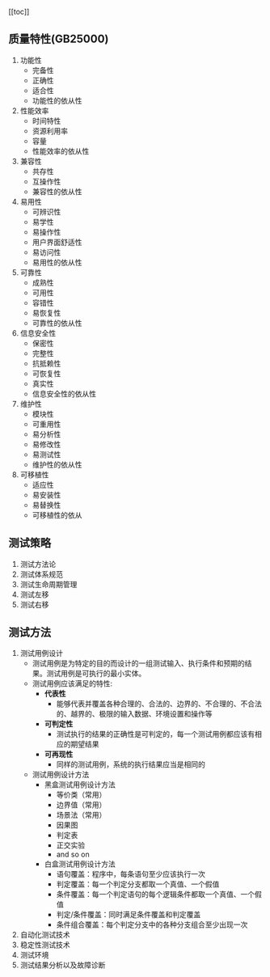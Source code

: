 [[toc]]
## 质量特性(GB25000)
1. 功能性
	- 完备性
	- 正确性
	- 适合性
	- 功能性的依从性
2. 性能效率
	- 时间特性
	- 资源利用率
	- 容量
	- 性能效率的依从性
3. 兼容性
	- 共存性
	- 互操作性
	- 兼容性的依从性
4. 易用性
	- 可辨识性
	- 易学性
	- 易操作性
	- 用户界面舒适性
	- 易访问性
	- 易用性的依从性
5. 可靠性
	- 成熟性
	- 可用性
	- 容错性
	- 易恢复性
	- 可靠性的依从性
6. 信息安全性
	- 保密性
	- 完整性
	- 抗抵赖性
	- 可恢复性
	- 真实性
	- 信息安全性的依从性
7. 维护性
	- 模块性
	- 可重用性
	- 易分析性
	- 易修改性
	- 易测试性
	- 维护性的依从性
8. 可移植性
	- 适应性
	- 易安装性
	- 易替换性
	- 可移植性的依从
## 测试策略
1. 测试方法论
2. 测试体系规范
3. 测试生命周期管理
4. 测试左移
5. 测试右移
## 测试方法
1. 测试用例设计
	- 测试用例是为特定的目的而设计的一组测试输入、执行条件和预期的结果。测试用例是可执行的最小实体。
	- 测试用例应该满足的特性:
		- **代表性**
			- 能够代表并覆盖各种合理的、合法的、边界的、不合理的、不合法的、越界的、极限的输入数据、环境设置和操作等
		- **可判定性**
			- 测试执行的结果的正确性是可判定的，每一个测试用例都应该有相应的期望结果
		- **可再现性**
			- 同样的测试用例，系统的执行结果应当是相同的
	- 测试用例设计方法
		- 黑盒测试用例设计方法
			- 等价类（常用）
			- 边界值（常用）
			- 场景法（常用）
			- 因果图
			- 判定表
			- 正交实验
			- and so on
		- 白盒测试用例设计方法
			- 语句覆盖：程序中，每条语句至少应该执行一次
			- 判定覆盖：每一个判定分支都取一个真值、一个假值
			- 条件覆盖：每一个判定语句的每个逻辑条件都取一个真值、一个假值
			- 判定/条件覆盖：同时满足条件覆盖和判定覆盖
			- 条件组合覆盖：每个判定分支中的各种分支组合至少出现一次
2. 自动化测试技术
3. 稳定性测试技术
4. 测试环境
5. 测试结果分析以及故障诊断